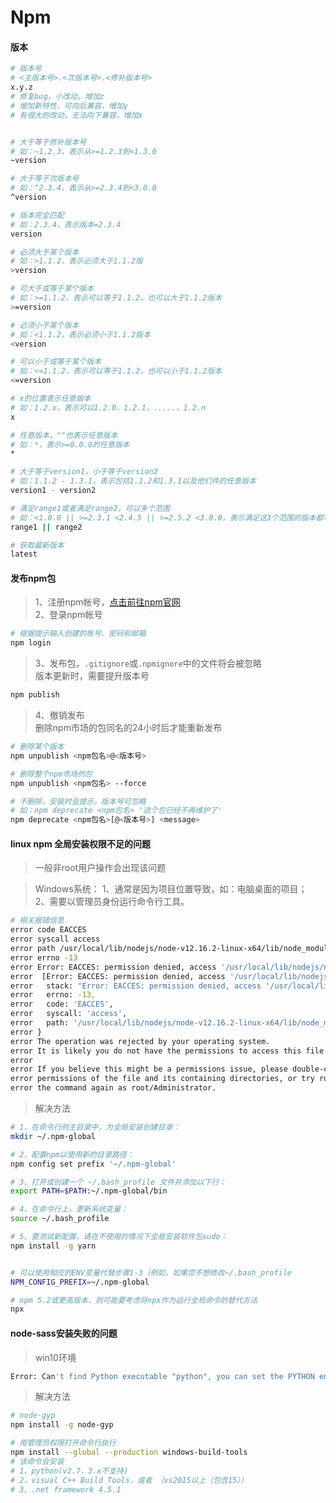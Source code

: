 # Npm

#### 版本

```bash
# 版本号
# <主版本号>.<次版本号>.<修补版本号>
x.y.z
# 修复bug，小改动，增加z
# 增加新特性，可向后兼容，增加y
# 有很大的改动，无法向下兼容，增加x


# 大于等于修补版本号
# 如：~1.2.3，表示从>=1.2.3到<1.3.0
~version

# 大于等于次版本号
# 如：^2.3.4，表示从>=2.3.4到<3.0.0
^version

# 版本完全匹配
# 如：2.3.4，表示版本=2.3.4
version

# 必须大于某个版本
# 如：>1.1.2，表示必须大于1.1.2版
>version

# 可大于或等于某个版本
# 如：>=1.1.2，表示可以等于1.1.2，也可以大于1.1.2版本
>=version

# 必须小于某个版本
# 如：<1.1.2，表示必须小于1.1.2版本
<version

# 可以小于或等于某个版本
# 如：<=1.1.2，表示可以等于1.1.2，也可以小于1.1.2版本
<=version

# x的位置表示任意版本
# 如：1.2.x，表示可以1.2.0，1.2.1，.....，1.2.n
x

# 任意版本，""也表示任意版本
# 如：*，表示>=0.0.0的任意版本
*

# 大于等于version1，小于等于version2
# 如：1.1.2 - 1.3.1，表示包括1.1.2和1.3.1以及他们件的任意版本
version1 - version2

# 满足range1或者满足range2，可以多个范围
# 如：<1.0.0 || >=2.3.1 <2.4.5 || >=2.5.2 <3.0.0，表示满足这3个范围的版本都可以
range1 || range2

# 获取最新版本
latest
```

#### 发布npm包

> 1、注册npm帐号，[点击前往npm官网](https://www.npmjs.com/)  
> 2、登录npm帐号  

```bash
# 根据提示输入创建的账号、密码和邮箱
npm login
```

> 3、发布包，```.gitignore```或```.npmignore```中的文件将会被忽略  
> 版本更新时，需要提升版本号  

```bash
npm publish
```

> 4、撤销发布  
> 删除npm市场的包同名的24小时后才能重新发布  

```bash
# 删除某个版本
npm unpublish <npm包名>@<版本号>

# 删除整个npm市场的包
npm unpublish <npm包名> --force

# 不删除，安装时会提示，版本号可忽略
# 如：npm deprecate <npm包名> '这个包已经不再维护了'
npm deprecate <npm包名>[@<版本号>] <message>
```

#### linux npm 全局安装权限不足的问题

> 一般非root用户操作会出现该问题  

> Windows系统：
> 1、通常是因为项目位置导致，如：电脑桌面的项目；  
> 2、需要以管理员身份运行命令行工具。

```bash
# 相关报错信息
error code EACCES
error syscall access
error path /usr/local/lib/nodejs/node-v12.16.2-linux-x64/lib/node_modules
error errno -13
error Error: EACCES: permission denied, access '/usr/local/lib/nodejs/node-v12.16.2-linux-x64/lib/node_modules'
error  [Error: EACCES: permission denied, access '/usr/local/lib/nodejs/node-v12.16.2-linux-x64/lib/node_modules'] {
error   stack: "Error: EACCES: permission denied, access '/usr/local/lib/nodejs/node-v12.16.2-linux-x64/lib/node_modules'",
error   errno: -13,
error   code: 'EACCES',
error   syscall: 'access',
error   path: '/usr/local/lib/nodejs/node-v12.16.2-linux-x64/lib/node_modules'
error }
error The operation was rejected by your operating system.
error It is likely you do not have the permissions to access this file as the current user
error
error If you believe this might be a permissions issue, please double-check the
error permissions of the file and its containing directories, or try running
error the command again as root/Administrator.
```

> 解决方法  

```bash
# 1、在命令行的主目录中，为全局安装创建目录：
mkdir ~/.npm-global

# 2、配置npm以使用新的目录路径：
npm config set prefix '~/.npm-global'

# 3、打开或创建一个 ~/.bash_profile 文件并添加以下行：
export PATH=$PATH:~/.npm-global/bin

# 4、在命令行上，更新系统变量：
source ~/.bash_profile

# 5、要测试新配置，请在不使用的情况下全局安装软件包sudo：
npm install -g yarn


# 可以使用相应的ENV变量代替步骤1-3（例如，如果您不想修改~/.bash_profile
NPM_CONFIG_PREFIX=~/.npm-global

# npm 5.2或更高版本，则可能要考虑将npx作为运行全局命令的替代方法
npx
```

#### node-sass安装失败的问题

> win10环境  

```bash
Error: Can't find Python executable "python", you can set the PYTHON env variable.
```

> 解决方法  

```bash
# node-gyp
npm install -g node-gyp

# 用管理员权限打开命令行执行
npm install --global --production windows-build-tools
# 该命令会安装
# 1、python(v2.7，3.x不支持)
# 2、visual C++ Build Tools，或者 （vs2015以上（包含15））
# 3、.net framework 4.5.1
```
